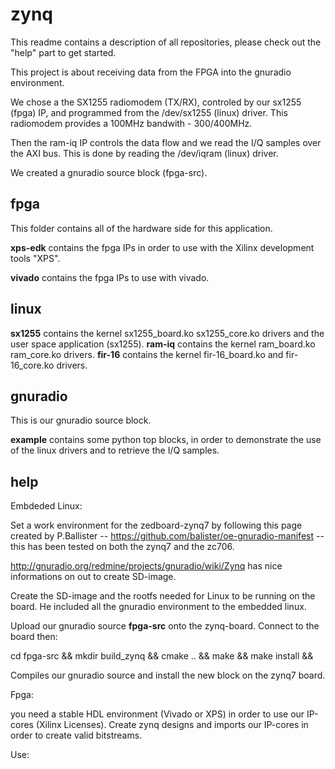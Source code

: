 zynq
====
This readme contains a description of all repositories, please check out the "help" part to get started. 

This project is about receiving data from the FPGA into the gnuradio environment.

We chose a the SX1255 radiomodem (TX/RX), controled by our sx1255 (fpga) IP, and programmed
from the /dev/sx1255 (linux) driver. This radiomodem provides a 100MHz bandwith - 300/400MHz.

Then the ram-iq IP controls the data flow and we read the I/Q samples over the AXI bus. This is done
by reading the /dev/iqram (linux) driver.

We created a gnuradio source block (fpga-src).

fpga
------
This folder contains all of the hardware side for this application.

**xps-edk** contains the fpga IPs in order to use with
the Xilinx development tools "XPS".

**vivado** contains the fpga IPs to use with vivado.

linux
------

**sx1255** contains the kernel sx1255\_board.ko  sx1255\_core.ko drivers and the user space application (sx1255).
**ram-iq** contains the kernel ram\_board.ko ram\_core.ko drivers.
**fir-16** contains the kernel fir-16\_board.ko and fir-16\_core.ko drivers.

gnuradio
------
This is our gnuradio source block.

**example** contains some python top blocks, in order to demonstrate the use of the linux drivers and
to retrieve the I/Q samples.


help
-------------
Embdeded Linux:

Set a work environment for the zedboard-zynq7 by following this page created by P.Ballister --
https://github.com/balister/oe-gnuradio-manifest -- this has been tested on both the zynq7 and the zc706.


http://gnuradio.org/redmine/projects/gnuradio/wiki/Zynq has nice informations on out to create SD-image.

Create the SD-image and the rootfs needed for Linux to be running on the board. He included all the
gnuradio environment to the embedded linux.

Upload our gnuradio source **fpga-src** onto the zynq-board.
Connect to the board then:


cd fpga-src && 
mkdir build\_zynq &&
cmake .. &&
make &&
make install &&

Compiles our gnuradio source and install the new block on the zynq7 board.

Fpga:


you need a stable HDL environment (Vivado or XPS) in order to use our IP-cores (Xilinx Licenses).
Create zynq designs and imports our IP-cores in order to create valid bitstreams.

Use:



